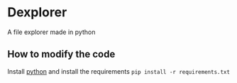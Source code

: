 # Dexplorer
A file explorer made in python
## How to modify the code
Install [python](https://www.python.org) and install the requirements
`pip install -r requirements.txt`
